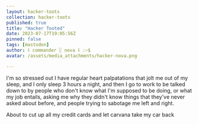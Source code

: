 ```yaml
---
layout: hacker-toots
collection: hacker-toots
published: true
title: "Hacker Tooted"
date: 2023-07-17T19:05:56Z
pinned: false
tags: [mastodon]
author: ⸸ commander ░ nova ⸸ :~$
avatar: /assets/media_attachments/hacker-nova.png

---
```


<p>I&#39;m so stressed out I have regular heart palpatations that jolt me out of my sleep, and I only sleep 3 hours a night, and then I go to work to be talked down to by people who don&#39;t know what I&#39;m supposed to be doing, or what my job entails, asking me why they didn&#39;t know things that they&#39;ve never asked about before, and people trying to sabotage me left and right.</p><p>About to cut up all my credit cards and let carvana take my car back</p>


